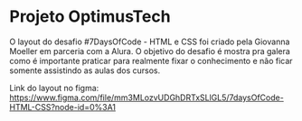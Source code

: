 # Projeto OptimusTech

O layout do desafio #7DaysOfCode - HTML e CSS foi criado pela Giovanna Moeller em parceria com a Alura. O objetivo do desafio é mostra pra galera como é importante praticar para realmente fixar o conhecimento e não ficar somente assistindo as aulas dos cursos.


Link do layout no figma: https://www.figma.com/file/mm3MLozvUDGhDRTxSLlGL5/7daysOfCode-HTML-CSS?node-id=0%3A1
